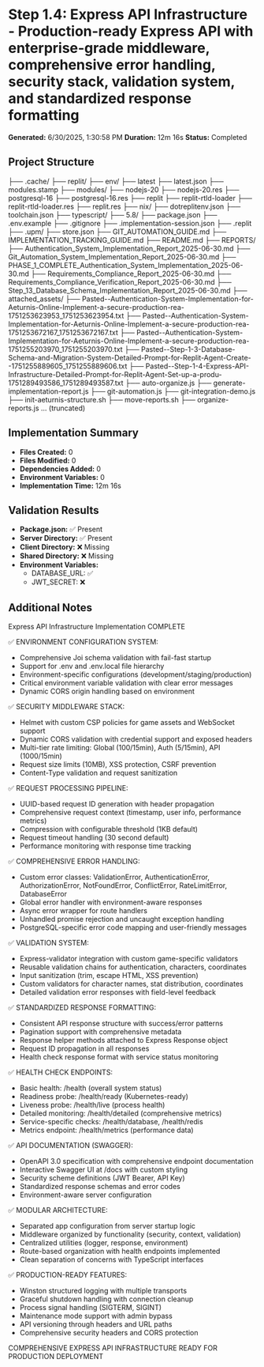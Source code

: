 # Step 1.4: Express API Infrastructure - Production-ready Express API with enterprise-grade middleware, comprehensive error handling, security stack, validation system, and standardized response formatting

**Generated:** 6/30/2025, 1:30:58 PM
**Duration:** 12m 16s
**Status:** Completed

## Project Structure

├── .cache/
  ├── replit/
    ├── env/
      ├── latest
      ├── latest.json
    ├── modules.stamp
    ├── modules/
      ├── nodejs-20
      ├── nodejs-20.res
      ├── postgresql-16
      ├── postgresql-16.res
      ├── replit
      ├── replit-rtld-loader
      ├── replit-rtld-loader.res
      ├── replit.res
    ├── nix/
      ├── dotreplitenv.json
    ├── toolchain.json
  ├── typescript/
    ├── 5.8/
      ├── package.json
├── .env.example
├── .gitignore
├── .implementation-session.json
├── .replit
├── .upm/
  ├── store.json
├── GIT_AUTOMATION_GUIDE.md
├── IMPLEMENTATION_TRACKING_GUIDE.md
├── README.md
├── REPORTS/
  ├── Authentication_System_Implementation_Report_2025-06-30.md
  ├── Git_Automation_System_Implementation_Report_2025-06-30.md
  ├── PHASE_1_COMPLETE_Authentication_System_Implementation_2025-06-30.md
  ├── Requirements_Compliance_Report_2025-06-30.md
  ├── Requirements_Compliance_Verification_Report_2025-06-30.md
  ├── Step_13_Database_Schema_Implementation_Report_2025-06-30.md
├── attached_assets/
  ├── Pasted--Authentication-System-Implementation-for-Aeturnis-Online-Implement-a-secure-production-rea-1751253623953_1751253623954.txt
  ├── Pasted--Authentication-System-Implementation-for-Aeturnis-Online-Implement-a-secure-production-rea-1751253672167_1751253672167.txt
  ├── Pasted--Authentication-System-Implementation-for-Aeturnis-Online-Implement-a-secure-production-rea-1751255203970_1751255203970.txt
  ├── Pasted--Step-1-3-Database-Schema-and-Migration-System-Detailed-Prompt-for-Replit-Agent-Create--1751255889605_1751255889606.txt
  ├── Pasted--Step-1-4-Express-API-Infrastructure-Detailed-Prompt-for-Replit-Agent-Set-up-a-produ-1751289493586_1751289493587.txt
├── auto-organize.js
├── generate-implementation-report.js
├── git-automation.js
├── git-integration-demo.js
├── init-aeturnis-structure.sh
├── move-reports.sh
├── organize-reports.js
... (truncated)
## Implementation Summary

- **Files Created:** 0
- **Files Modified:** 0
- **Dependencies Added:** 0
- **Environment Variables:** 0
- **Implementation Time:** 12m 16s

## Validation Results

- **Package.json:** ✅ Present
- **Server Directory:** ✅ Present
- **Client Directory:** ❌ Missing
- **Shared Directory:** ❌ Missing
- **Environment Variables:**
  - DATABASE_URL: ✅
  - JWT_SECRET: ❌

## Additional Notes

Express API Infrastructure Implementation COMPLETE

✅ ENVIRONMENT CONFIGURATION SYSTEM:
- Comprehensive Joi schema validation with fail-fast startup
- Support for .env and .env.local file hierarchy 
- Environment-specific configurations (development/staging/production)
- Critical environment variable validation with clear error messages
- Dynamic CORS origin handling based on environment

✅ SECURITY MIDDLEWARE STACK:
- Helmet with custom CSP policies for game assets and WebSocket support
- Dynamic CORS validation with credential support and exposed headers
- Multi-tier rate limiting: Global (100/15min), Auth (5/15min), API (1000/15min)
- Request size limits (10MB), XSS protection, CSRF prevention
- Content-Type validation and request sanitization

✅ REQUEST PROCESSING PIPELINE:
- UUID-based request ID generation with header propagation
- Comprehensive request context (timestamp, user info, performance metrics)
- Compression with configurable threshold (1KB default)
- Request timeout handling (30 second default)
- Performance monitoring with response time tracking

✅ COMPREHENSIVE ERROR HANDLING:
- Custom error classes: ValidationError, AuthenticationError, AuthorizationError, NotFoundError, ConflictError, RateLimitError, DatabaseError
- Global error handler with environment-aware responses
- Async error wrapper for route handlers
- Unhandled promise rejection and uncaught exception handling
- PostgreSQL-specific error code mapping and user-friendly messages

✅ VALIDATION SYSTEM:
- Express-validator integration with custom game-specific validators
- Reusable validation chains for authentication, characters, coordinates
- Input sanitization (trim, escape HTML, XSS prevention)
- Custom validators for character names, stat distribution, coordinates
- Detailed validation error responses with field-level feedback

✅ STANDARDIZED RESPONSE FORMATTING:
- Consistent API response structure with success/error patterns
- Pagination support with comprehensive metadata
- Response helper methods attached to Express Response object
- Request ID propagation in all responses
- Health check response format with service status monitoring

✅ HEALTH CHECK ENDPOINTS:
- Basic health: /health (overall system status)
- Readiness probe: /health/ready (Kubernetes-ready)
- Liveness probe: /health/live (process health)
- Detailed monitoring: /health/detailed (comprehensive metrics)
- Service-specific checks: /health/database, /health/redis
- Metrics endpoint: /health/metrics (performance data)

✅ API DOCUMENTATION (SWAGGER):
- OpenAPI 3.0 specification with comprehensive endpoint documentation
- Interactive Swagger UI at /docs with custom styling
- Security scheme definitions (JWT Bearer, API Key)
- Standardized response schemas and error codes
- Environment-aware server configuration

✅ MODULAR ARCHITECTURE:
- Separated app configuration from server startup logic
- Middleware organized by functionality (security, context, validation)
- Centralized utilities (logger, response, environment)
- Route-based organization with health endpoints implemented
- Clean separation of concerns with TypeScript interfaces

✅ PRODUCTION-READY FEATURES:
- Winston structured logging with multiple transports
- Graceful shutdown handling with connection cleanup
- Process signal handling (SIGTERM, SIGINT)
- Maintenance mode support with admin bypass
- API versioning through headers and URL paths
- Comprehensive security headers and CORS protection

COMPREHENSIVE EXPRESS API INFRASTRUCTURE READY FOR PRODUCTION DEPLOYMENT
